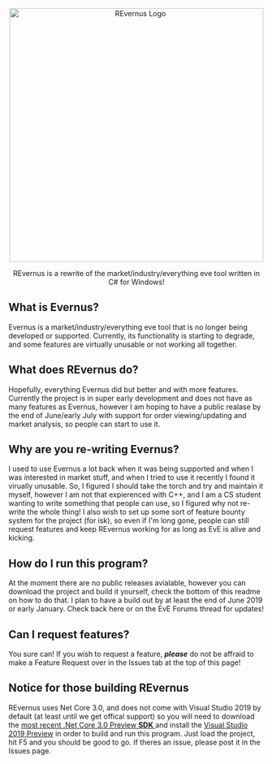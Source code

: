 <p align="center">
  <img src="https://puu.sh/DIGKM/4276bf1022.png" alt="REvernus Logo" width="500"/>
</p>
<p align="center">
REvernus is a rewrite of the market/industry/everything eve tool written in C# for Windows!
</p>

## What is Evernus?
Evernus is a market/industry/everything eve tool that is no longer being developed or supported. Currently, its functionality is starting to degrade, and some features are virtually unusable or not working all together.

## What does REvernus do?
Hopefully, everything Evernus did but better and with more features. Currently the project is in super early development and does not have as many features as Evernus, however I am hoping to have a public realase by the end of June/early July with support for order viewing/updating and market analysis, so people can start to use it.

## Why are you re-writing Evernus?
I used to use Evernus a lot back when it was being supported and when I was interested in market stuff, and when I tried to use it recently I found it virually unusable. So, I figured I should take the torch and try and maintain it myself, however I am not that expierenced with C++, and I am a CS student wanting to write something that people can use, so I figured why not re-write the whole thing! I also wish to set up some sort of feature bounty system for the project (for isk), so even if I'm long gone, people can still request features and keep REvernus working for as long as EvE is alive and kicking.

## How do I run this program?
At the moment there are no public releases avialable, however you can download the project and build it yourself, check the bottom of this readme on how to do that. I plan to have a build out by at least the end of June 2019 or early January. Check back here or on the EvE Forums thread for updates!

## Can I request features?
You sure can! If you wish to request a feature, ***please*** do not be affraid to make a Feature Request over in the Issues tab at the top of this page!

## Notice for those building REvernus
REvernus uses Net Core 3.0, and does not come with Visual Studio 2019 by default (at least until we get offical support) so you will need to download the [most recent .Net Core 3.0 Preview **SDK** ](https://dotnet.microsoft.com/download/dotnet-core/3.0) and install the [Visual Studio 2019 Preview](https://visualstudio.microsoft.com/vs/preview/) in order to build and run this program. Just load the project, hit F5 and you should be good to go. If theres an issue, please post it in the Issues page.
